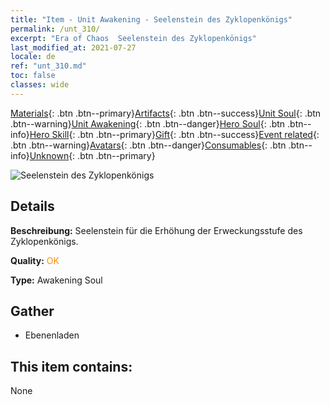 ```yaml
---
title: "Item - Unit Awakening - Seelenstein des Zyklopenkönigs"
permalink: /unt_310/
excerpt: "Era of Chaos  Seelenstein des Zyklopenkönigs"
last_modified_at: 2021-07-27
locale: de
ref: "unt_310.md"
toc: false
classes: wide
---
```

 [Materials](/ItemsDE/){: .btn .btn--primary}[Artifacts](/ItemsDE/Artifacts/){: .btn .btn--success}[Unit Soul](/ItemsDE/UnitSoul/){: .btn .btn--warning}[Unit Awakening](/ItemsDE/UnitAwakening/){: .btn .btn--danger}[Hero Soul](/ItemsDE/HeroSoul/){: .btn .btn--info}[Hero Skill](/ItemsDE/HeroSkill/){: .btn .btn--primary}[Gift](/ItemsDE/Gift/){: .btn .btn--success}[Event related](/ItemsDE/Events/){: .btn .btn--warning}[Avatars](/ItemsDE/Avatars/){: .btn .btn--danger}[Consumables](/ItemsDE/Consumables/){: .btn .btn--info}[Unknown](/ItemsDE/Unknown/){: .btn .btn--primary}

 ![Seelenstein des Zyklopenkönigs](/images/u/tia_duyanjuren.jpg)

## Details
 **Beschreibung:** Seelenstein für die Erhöhung der Erweckungsstufe des Zyklopenkönigs.

 **Quality:** <span style="color: #FF8C00">OK</span>

 **Type:** Awakening Soul

## Gather

*    Ebenenladen 

## This item contains:

  None

